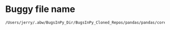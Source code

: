 # Buggy file name

```text
/Users/jerry/.abw/BugsInPy_Dir/BugsInPy_Cloned_Repos/pandas/pandas/core/window/rolling.py
```

